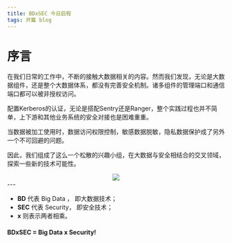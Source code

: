 ```yaml
---
title: BDxSEC 今日启程
tags: 开篇 blog
---
```

# 序言

在我们日常的工作中，不断的接触大数据相关的内容。然而我们发现，无论是大数据组件，还是整个大数据体系，都没有完善安全机制。诸多组件的管理端口和通信端口都可以被非授权访问。

配置Kerberos的认证，无论是搭配Sentry还是Ranger，整个实践过程也并不简单，上下游和其他业务系统的安全对接也是困难重重。

当数据被加工使用时，数据访问权限控制，敏感数据脱敏，隐私数据保护成了另外一个不可回避的问题。

因此，我们组成了这么一个松散的兴趣小组，在大数据与安全相结合的交叉领域，探索一些新的技术可能性。


<!--more-->

<center><image src="/illustration/2020/bdxsec_logo.png" class="image image--xl" /></center>
---

* **BD** 代表 Big Data ， 即大数据技术；
* **SEC** 代表 Security， 即安全技术；
* **x** 则表示两者相乘。

#### BDxSEC = Big Data x Security!

